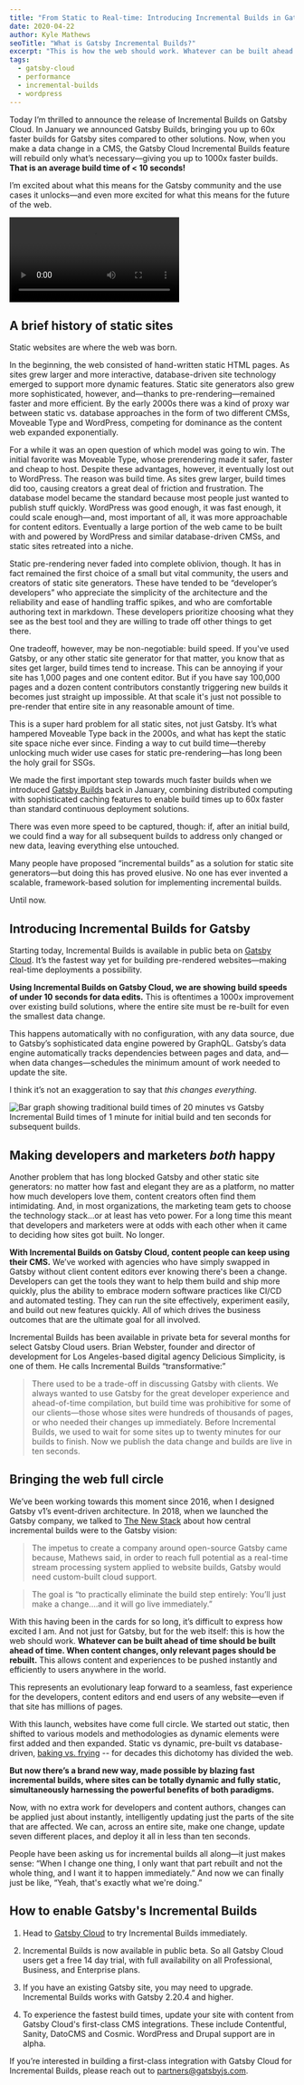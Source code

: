```yaml
---
title: "From Static to Real-time: Introducing Incremental Builds in Gatsby Cloud"
date: 2020-04-22
author: Kyle Mathews
seoTitle: "What is Gatsby Incremental Builds?"
excerpt: "This is how the web should work. Whatever can be built ahead of time should be built ahead of time. When content changes, only relevant pages should be rebuilt. Introducing Incremental Builds on Gatsby Cloud: an evolutionary leap forward to a seamless, fast experience for the developers, content editors and end users of any website—even if that site has millions of pages."
tags:
  - gatsby-cloud
  - performance
  - incremental-builds
  - wordpress
---
```


Today I’m thrilled to announce the release of Incremental Builds on Gatsby Cloud. In January we announced Gatsby Builds, bringing you up to 60x faster builds for Gatsby sites compared to other solutions. Now, when you make a data change in a CMS, the Gatsby Cloud Incremental Builds feature will rebuild only what’s necessary—giving you up to 1000x faster builds. **That is an average build time of < 10 seconds!**

I’m excited about what this means for the Gatsby community and the use cases it unlocks—and even more excited for what this means for the future of the web.

<video controls="controls" autoplay="true" loop="true">
  <source type="video/mp4" src="./inc-builds.mp4" />
  <p>Sorry! Your browser doesn't support this video.</p>
</video>

## A brief history of static sites

Static websites are where the web was born.

In the beginning, the web consisted of hand-written static HTML pages. As sites grew larger and more interactive, database-driven site technology emerged to support more dynamic features. Static site generators also grew more sophisticated, however, and—thanks to pre-rendering—remained faster and more efficient. By the early 2000s there was a kind of proxy war between static vs. database approaches in the form of two different CMSs, Moveable Type and WordPress, competing for dominance as the content web expanded exponentially.

For a while it was an open question of which model was going to win. The initial favorite was Moveable Type, whose prerendering made it safer, faster and cheap to host. Despite these advantages, however, it eventually lost out to WordPress. The reason was build time. As sites grew larger, build times did too, causing creators a great deal of friction and frustration. The database model became the standard because most people just wanted to publish stuff quickly. WordPress was good enough, it was fast enough, it could scale enough—and, most important of all, it was more approachable for content editors. Eventually a large portion of the web came to be built with and powered by WordPress and similar database-driven CMSs, and static sites retreated into a niche.

Static pre-rendering never faded into complete oblivion, though. It has in fact remained the first choice of a small but vital community, the users and creators of static site generators. These have tended to be “developer’s developers” who appreciate the simplicity of the architecture and the reliability and ease of handling traffic spikes, and who are comfortable authoring text in markdown. These developers prioritize choosing what they see as the best tool and they are willing to trade off other things to get there.

One tradeoff, however, may be non-negotiable: build speed. If you've used Gatsby, or any other static site generator for that matter, you know that as sites get larger, build times tend to increase. This can be annoying if your site has 1,000 pages and one content editor. But if you have say 100,000 pages and a dozen content contributors constantly triggering new builds it becomes just straight up impossible. At that scale it's just not possible to pre-render that entire site in any reasonable amount of time.

This is a super hard problem for all static sites, not just Gatsby. It’s what hampered Moveable Type back in the 2000s, and what has kept the static site space niche ever since. Finding a way to cut build time—thereby unlocking much wider use cases for static pre-rendering—has long been the holy grail for SSGs.

We made the first important step towards much faster builds when we introduced [Gatsby Builds](https://www.gatsbyjs.org/blog/2020-01-27-announcing-gatsby-builds-and-reports/) back in January, combining distributed computing with sophisticated caching features to enable build times up to 60x faster than standard continuous deployment solutions.

There was even more speed to be captured, though: if, after an initial build, we could find a way for all subsequent builds to address only changed or new data, leaving everything else untouched.

Many people have proposed “incremental builds” as a solution for static site generators—but doing this has proved elusive. No one has ever invented a scalable, framework-based solution for implementing incremental builds.

Until now.

## Introducing Incremental Builds for Gatsby

Starting today, Incremental Builds is available in public beta on [Gatsby Cloud](http://gatsbyjs.com). It’s the fastest way yet for building pre-rendered websites—making real-time deployments a possibility.

**Using Incremental Builds on Gatsby Cloud, we are showing build speeds of under 10 seconds for data edits.** This is oftentimes a 1000x improvement over existing build solutions, where the entire site must be re-built for even the smallest data change.

This happens automatically with no configuration, with any data source, due to Gatsby’s sophisticated data engine powered by GraphQL. Gatsby’s data engine automatically tracks dependencies between pages and data, and—when data changes—schedules the minimum amount of work needed to update the site.

I think it’s not an exaggeration to say that _this changes everything_.

![Bar graph showing traditional build times of 20 minutes vs Gatsby Incremental Build times of 1 minute for initial build and ten seconds for subsequent builds.](./incremental-builds-infographicV2.jpg "Bar graph showing traditional build times of 20 minutes vs Gatsby Incremental Build times of 1 minute for initial build and ten seconds for subsequent builds.")

## Making developers and marketers _both_ happy

Another problem that has long blocked Gatsby and other static site generators: no matter how fast and elegant they are as a platform, no matter how much developers love them, content creators often find them intimidating. And, in most organizations, the marketing team gets to choose the technology stack...or at least has veto power. For a long time this meant that developers and marketers were at odds with each other when it came to deciding how sites got built. No longer.

**With Incremental Builds on Gatsby Cloud, content people can keep using their CMS.** We’ve worked with agencies who have simply swapped in Gatsby without client content editors ever knowing there's been a change. Developers can get the tools they want to help them build and ship more quickly, plus the ability to embrace modern software practices like CI/CD and automated testing. They can run the site effectively, experiment easily, and build out new features quickly. All of which drives the business outcomes that are the ultimate goal for all involved.

Incremental Builds has been available in private beta for several months for select Gatsby Cloud users. Brian Webster, founder and director of development for Los Angeles-based digital agency Delicious Simplicity, is one of them. He calls Incremental Builds “transformative:”

> There used to be a trade-off in discussing Gatsby with clients. We always wanted to use Gatsby for the great developer experience and ahead-of-time compilation, but build time was prohibitive for some of our clients—those whose sites were hundreds of thousands of pages, or who needed their changes up immediately. Before Incremental Builds, we used to wait for some sites up to twenty minutes for our builds to finish. Now we publish the data change and builds are live in ten seconds.

## Bringing the web full circle

We’ve been working towards this moment since 2016, when I designed Gatsby v1’s event-driven architecture. In 2018, when we launched the Gatsby company, we talked to [The New Stack](https://thenewstack.io/gatsbyjs-the-open-source-react-based-ssg-creates-company-to-evolve-cloud-native-website-builds/) about how central incremental builds were to the Gatsby vision:

> The impetus to create a company around open-source Gatsby came because, Mathews said, in order to reach full potential as a real-time stream processing system applied to website builds, Gatsby would need custom-built cloud support.

> The goal is “to practically eliminate the build step entirely: You’ll just make a change....and it will go live immediately.”

With this having been in the cards for so long, it’s difficult to express how excited I am. And not just for Gatsby, but for the web itself: this is how the web should work. **Whatever can be built ahead of time should be built ahead of time. When content changes, only relevant pages should be rebuilt.** This allows content and experiences to be pushed instantly and efficiently to users anywhere in the world.

This represents an evolutionary leap forward to a seamless, fast experience for the developers, content editors and end users of any website—even if that site has millions of pages.

With this launch, websites have come full circle. We started out static, then shifted to various models and methodologies as dynamic elements were first added and then expanded. Static vs dynamic, pre-built vs database-driven, [baking vs. frying](http://www.aaronsw.com/weblog/000404) -- for decades this dichotomy has divided the web.

**But now there’s a brand new way, made possible by blazing fast incremental builds, where sites can be totally dynamic and fully static, simultaneously harnessing the powerful benefits of both paradigms.**

Now, with no extra work for developers and content authors, changes can be applied just about instantly, intelligently updating just the parts of the site that are affected. We can, across an entire site, make one change, update seven different places, and deploy it all in less than ten seconds.

People have been asking us for incremental builds all along—it just makes sense: “When I change one thing, I only want that part rebuilt and not the whole thing, and I want it to happen immediately.” And now we can finally just be like, “Yeah, that's exactly what we're doing.”

## How to enable Gatsby's Incremental Builds

1. Head to [Gatsby Cloud](https://gatsbyjs.com/) to try Incremental Builds immediately.

2. Incremental Builds is now available in public beta. So all Gatsby Cloud users get a free 14 day trial, with full availability on all Professional, Business, and Enterprise plans.

3. If you have an existing Gatsby site, you may need to upgrade. Incremental Builds works with Gatsby 2.20.4 and higher.

4. To experience the fastest build times, update your site with content from Gatsby Cloud's first-class CMS integrations. These include Contentful, Sanity, DatoCMS and Cosmic. WordPress and Drupal support are in alpha.

If you’re interested in building a first-class integration with Gatsby Cloud for Incremental Builds, please reach out to partners@gatsbyjs.com.
